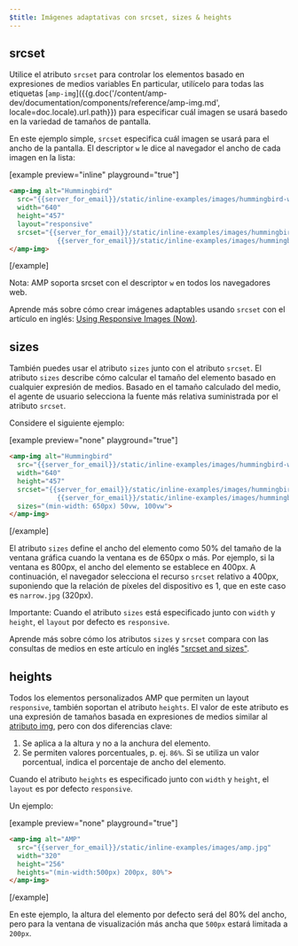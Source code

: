 ```yaml
---
$title: Imágenes adaptativas con srcset, sizes & heights
---
```


## srcset

Utilice el atributo `srcset` para controlar los elementos
basado en expresiones de medios variables
En particular, utilícelo para todas las etiquetas [`amp-img`]({{g.doc('/content/amp-dev/documentation/components/reference/amp-img.md', locale=doc.locale).url.path}})
para especificar cuál imagen se usará basedo en la variedad de tamaños de pantalla.

En este ejemplo simple, `srcset` especifica cuál imagen se usará para el ancho de la pantalla.
El descriptor `w` le dice al navegador el ancho de cada imagen en la lista:

[example preview="inline" playground="true"]
```html
<amp-img alt="Hummingbird"
  src="{{server_for_email}}/static/inline-examples/images/hummingbird-wide.jpg"
  width="640"
  height="457"
  layout="responsive"
  srcset="{{server_for_email}}/static/inline-examples/images/hummingbird-wide.jpg 640w,
            {{server_for_email}}/static/inline-examples/images/hummingbird-narrow.jpg 320w">
</amp-img>
```
[/example]

Nota: AMP soporta srcset con el descriptor `w` en todos los navegadores web.

Aprende más sobre cómo crear imágenes adaptables usando `srcset`
con el artículo en inglés: [Using Responsive Images (Now)](http://alistapart.com/article/using-responsive-images-now).

## sizes

También puedes usar el atributo `sizes` junto con el atributo `srcset`.
El atributo `sizes` describe cómo calcular el tamaño del elemento basado en cualquier expresión de medios.
Basado en el tamaño calculado del medio, el agente de usuario selecciona la fuente más relativa suministrada por el atributo `srcset`.

Considere el siguiente ejemplo:

[example preview="none" playground="true"]
```html
<amp-img alt="Hummingbird"
  src="{{server_for_email}}/static/inline-examples/images/hummingbird-wide.jpg"
  width="640"
  height="457"
  srcset="{{server_for_email}}/static/inline-examples/images/hummingbird-wide.jpg 640w,
            {{server_for_email}}/static/inline-examples/images/hummingbird-narrow.jpg 320w"
  sizes="(min-width: 650px) 50vw, 100vw">
</amp-img>
```
[/example]

El atributo `sizes` define el ancho del elemento como 50% del tamaño de la ventana gráfica cuando la ventana es de 650px o más.
Por ejemplo, si la ventana es 800px, el ancho del elemento se establece en 400px.
A continuación, el navegador selecciona el recurso `srcset` relativo a 400px, suponiendo que la relación de píxeles del dispositivo es 1, que en este caso es `narrow.jpg` (320px).

Importante: Cuando el atributo `sizes` está especificado junto con `width` y `height`, el `layout` por defecto es `responsive`.

Aprende más sobre cómo los atributos `sizes` y `srcset` compara
con las consultas de medios en este artículo en inglés ["srcset and sizes"](https://ericportis.com/posts/2014/srcset-sizes/).

## heights

Todos los elementos personalizados AMP que permiten un layout `responsive`, también soportan el atributo `heights`.
El valor de este atributo es una expresión de tamaños basada en expresiones de medios similar al [atributo img](https://developer.mozilla.org/es/docs/Web/HTML/Elemento/img), pero con dos diferencias clave:

 1. Se aplica a la altura y no a la anchura del elemento.
 2. Se permiten valores porcentuales, p. ej. `86%`. Si se utiliza un valor porcentual, indica el porcentaje
 de ancho del elemento.

Cuando el atributo `heights` es especificado junto con `width` y `height`, el `layout` es por defecto `responsive`.

Un ejemplo:

[example preview="none" playground="true"]
```html
<amp-img alt="AMP"
  src="{{server_for_email}}/static/inline-examples/images/amp.jpg"
  width="320"
  height="256"
  heights="(min-width:500px) 200px, 80%">
</amp-img>
```
[/example]

En este ejemplo, la altura del elemento por defecto será del 80% del ancho, pero para la ventana de visualización más ancha que `500px` estará limitada a `200px`.
